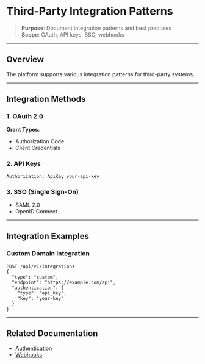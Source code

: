 # Third-Party Integration Patterns

> **Purpose**: Document integration patterns and best practices  
> **Scope**: OAuth, API keys, SSO, webhooks

---

## Overview

The platform supports various integration patterns for third-party systems.

---

## Integration Methods

### 1. OAuth 2.0

**Grant Types**:
- Authorization Code
- Client Credentials

### 2. API Keys

```http
Authorization: ApiKey your-api-key
```

### 3. SSO (Single Sign-On)

- SAML 2.0
- OpenID Connect

---

## Integration Examples

### Custom Domain Integration

```http
POST /api/v1/integrations
{
  "type": "custom",
  "endpoint": "https://example.com/api",
  "authentication": {
    "type": "api_key",
    "key": "your-key"
  }
}
```

---

## Related Documentation

- [Authentication](./authentication.md)
- [Webhooks](./webhooks.md)
